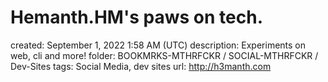 # Hemanth.HM's paws on tech.

created: September 1, 2022 1:58 AM (UTC)
description: Experiments on web, cli and more!
folder: BOOKMRKS-MTHRFCKR / SOCIAL-MTHRFCKR / Dev-Sites
tags: Social Media, dev sites
url: http://h3manth.com
